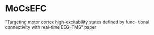 # MoCsEFC
"Targeting motor cortex high-excitability states defined by func- tional connectivity with real-time EEG–TMS" paper
